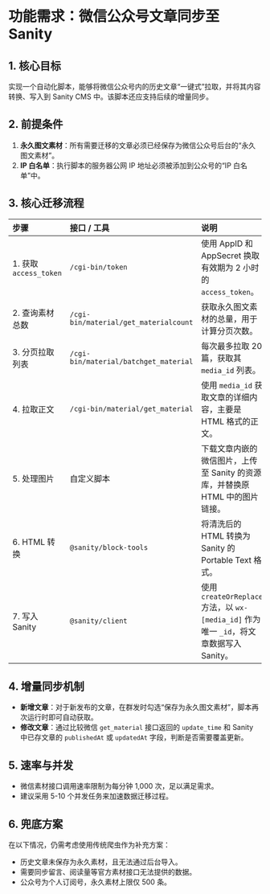 # 功能需求：微信公众号文章同步至 Sanity

## 1. 核心目标

实现一个自动化脚本，能够将微信公众号内的历史文章“一键式”拉取，并将其内容转换、写入到 Sanity CMS 中。该脚本还应支持后续的增量同步。

## 2. 前提条件

1.  **永久图文素材**：所有需要迁移的文章必须已经保存为微信公众号后台的“永久图文素材”。
2.  **IP 白名单**：执行脚本的服务器公网 IP 地址必须被添加到公众号的“IP 白名单”中。

## 3. 核心迁移流程

| 步骤 | 接口 / 工具 | 说明 |
| :--- | :--- | :--- |
| 1. 获取 `access_token` | `/cgi-bin/token` | 使用 AppID 和 AppSecret 换取有效期为 2 小时的 `access_token`。 |
| 2. 查询素材总数 | `/cgi-bin/material/get_materialcount` | 获取永久图文素材的总量，用于计算分页次数。 |
| 3. 分页拉取列表 | `/cgi-bin/material/batchget_material` | 每次最多拉取 20 篇，获取其 `media_id` 列表。 |
| 4. 拉取正文 | `/cgi-bin/material/get_material` | 使用 `media_id` 获取文章的详细内容，主要是 HTML 格式的正文。 |
| 5. 处理图片 | 自定义脚本 | 下载文章内嵌的微信图片，上传至 Sanity 的资源库，并替换原 HTML 中的图片链接。 |
| 6. HTML 转换 | `@sanity/block-tools` | 将清洗后的 HTML 转换为 Sanity 的 Portable Text 格式。 |
| 7. 写入 Sanity | `@sanity/client` | 使用 `createOrReplace` 方法，以 `wx-[media_id]` 作为唯一 `_id`，将文章数据写入 Sanity。 |

## 4. 增量同步机制

-   **新增文章**：对于新发布的文章，在群发时勾选“保存为永久图文素材”，脚本再次运行时即可自动获取。
-   **修改文章**：通过比较微信 `get_material` 接口返回的 `update_time` 和 Sanity 中已存文章的 `publishedAt` 或 `updatedAt` 字段，判断是否需要覆盖更新。

## 5. 速率与并发

-   微信素材接口调用速率限制为每分钟 1,000 次，足以满足需求。
-   建议采用 5-10 个并发任务来加速数据迁移过程。

## 6. 兜底方案

在以下情况，仍需考虑使用传统爬虫作为补充方案：
-   历史文章未保存为永久素材，且无法通过后台导入。
-   需要同步留言、阅读量等官方素材接口无法提供的数据。
-   公众号为个人订阅号，永久素材上限仅 500 条。
